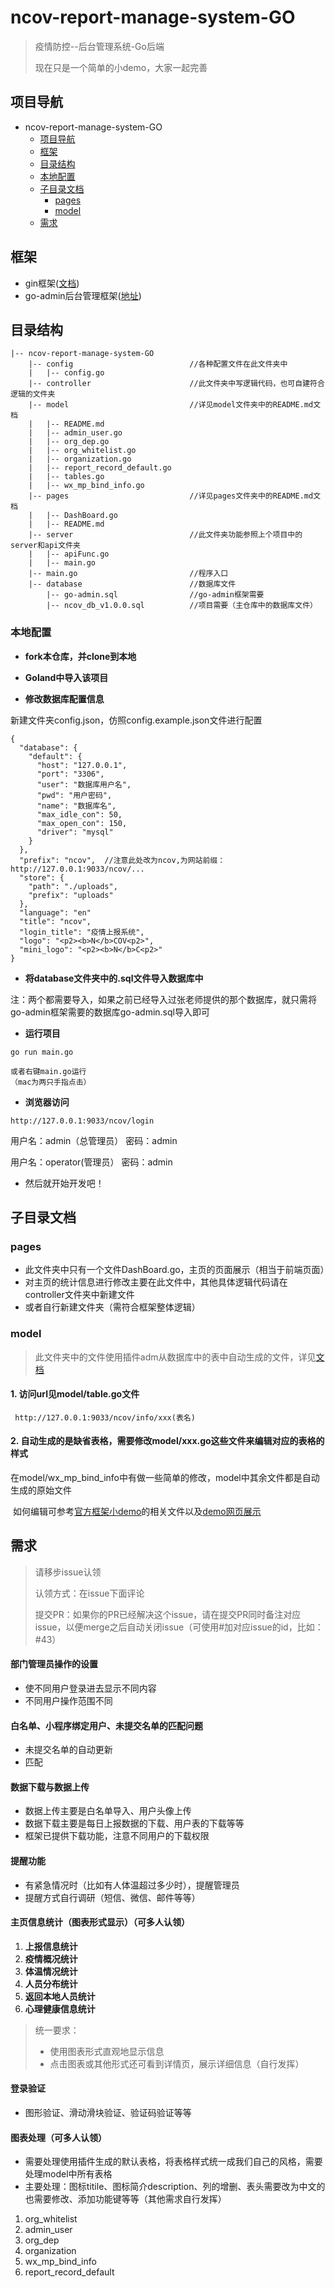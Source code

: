 # ncov-report-manage-system-GO

> 疫情防控--后台管理系统-Go后端
>
> 现在只是一个简单的小demo，大家一起完善

## 项目导航

- ncov-report-manage-system-GO
  - [项目导航](#项目导航)
  - [框架](#框架)
  - [目录结构](#目录结构)
  - [本地配置](#本地配置)
  - [子目录文档](#子目录文档)
    - [pages](#pages)
    - [model](#model)
  - [需求](#需求)

## 框架

- gin框架([文档](https://github.com/gin-gonic/gin))
- go-admin后台管理框架([地址](https://github.com/GoAdminGroup/go-admin))

## 目录结构

```
|-- ncov-report-manage-system-GO
    |-- config							//各种配置文件在此文件夹中
    |   |-- config.go
    |-- controller					    //此文件夹中写逻辑代码，也可自建符合逻辑的文件夹
    |-- model							//详见model文件夹中的README.md文档
    |   |-- README.md				
    |   |-- admin_user.go
    |   |-- org_dep.go
    |   |-- org_whitelist.go
    |   |-- organization.go
    |   |-- report_record_default.go
    |   |-- tables.go
    |   |-- wx_mp_bind_info.go
    |-- pages							//详见pages文件夹中的README.md文档
    |   |-- DashBoard.go
    |   |-- README.md				
    |-- server							//此文件夹功能参照上个项目中的server和api文件夹
    |   |-- apiFunc.go
    |   |-- main.go
    |-- main.go							//程序入口
    |-- database						//数据库文件
        |-- go-admin.sql				//go-admin框架需要
        |-- ncov_db_v1.0.0.sql			//项目需要（主仓库中的数据库文件）
```

 ### 本地配置

- **fork本仓库，并clone到本地**

- **Goland中导入该项目**

- **修改数据库配置信息**

新建文件夹config.json，仿照config.example.json文件进行配置

```
{
  "database": {
    "default": {
      "host": "127.0.0.1",
      "port": "3306",
      "user": "数据库用户名",
      "pwd": "用户密码",
      "name": "数据库名",
      "max_idle_con": 50,
      "max_open_con": 150,
      "driver": "mysql"
    }
  },
  "prefix": "ncov",  //注意此处改为ncov,为网站前缀：http://127.0.0.1:9033/ncov/...
  "store": {
    "path": "./uploads",
    "prefix": "uploads"
  },
  "language": "en"
  "title": "ncov",
  "login_title": "疫情上报系统",
  "logo": "<p2><b>N</b>COV<p2>",
  "mini_logo": "<p2><b>N</b>C<p2>"
}
```


- **将database文件夹中的.sql文件导入数据库中**

注：两个都需要导入，如果之前已经导入过张老师提供的那个数据库，就只需将go-admin框架需要的数据库go-admin.sql导入即可

- **运行项目**

```
go run main.go

或者右键main.go运行
（mac为两只手指点击）
```

- **浏览器访问**

```
http://127.0.0.1:9033/ncov/login
```
用户名：admin（总管理员）
密码：admin

用户名：operator(管理员）
密码：admin

- 然后就开始开发吧！

## 子目录文档

### pages

- 此文件夹中只有一个文件DashBoard.go，主页的页面展示（相当于前端页面）
- 对主页的统计信息进行修改主要在此文件中，其他具体逻辑代码请在controller文件夹中新建文件
- 或者自行新建文件夹（需符合框架整体逻辑）

### model

>
>
>此文件夹中的文件使用插件adm从数据库中的表中自动生成的文件，详见[文档](https://gitee.com/go-admin/docs/wikis/pages?sort_id=1888257&doc_id=516564)

#### 1. 访问url见model/table.go文件

     http://127.0.0.1:9033/ncov/info/xxx(表名)

#### 2. 自动生成的是缺省表格，需要修改model/xxx.go这些文件来编辑对应的表格的样式

   在model/wx_mp_bind_info中有做一些简单的修改，model中其余文件都是自动生成的原始文件

​	如何编辑可参考[官方框架小demo](https://github.com/GoAdminGroup/go-admin/tree/master/examples/datamodel)的相关文件以及[demo网页展示](https://demo.go-admin.com/admin)

## 需求

>请移步issue认领
>
>认领方式：在issue下面评论
>
>提交PR：如果你的PR已经解决这个issue，请在提交PR同时备注对应issue，以便merge之后自动关闭issue（可使用#加对应issue的id，比如：#43）

#### 部门管理员操作的设置

- 使不同用户登录进去显示不同内容
- 不同用户操作范围不同

#### 白名单、小程序绑定用户、未提交名单的匹配问题

- 未提交名单的自动更新
- 匹配

#### 数据下载与数据上传

- 数据上传主要是白名单导入、用户头像上传
- 数据下载主要是每日上报数据的下载、用户表的下载等等
- 框架已提供下载功能，注意不同用户的下载权限

#### 提醒功能

- 有紧急情况时（比如有人体温超过多少时），提醒管理员
- 提醒方式自行调研（短信、微信、邮件等等）

#### 主页信息统计（图表形式显示）（可多人认领）

1. **上报信息统计**
2. **疫情概况统计**
3. **体温情况统计**
4. **人员分布统计**
5. **返回本地人员统计**
6. **心理健康信息统计**

> 统一要求：
>
> - 使用图表形式直观地显示信息
> - 点击图表或其他形式还可看到详情页，展示详细信息（自行发挥）

#### 登录验证

- 图形验证、滑动滑块验证、验证码验证等等

#### 图表处理（可多人认领）

- 需要处理使用插件生成的默认表格，将表格样式统一成我们自己的风格，需要处理model中所有表格
- 主要处理：图标titile、图标简介description、列的增删、表头需要改为中文的也需要修改、添加功能键等等（其他需求自行发挥）

1. org_whitelist
2. admin_user
3. org_dep
4. organization
5. wx_mp_bind_info
6. report_record_default
